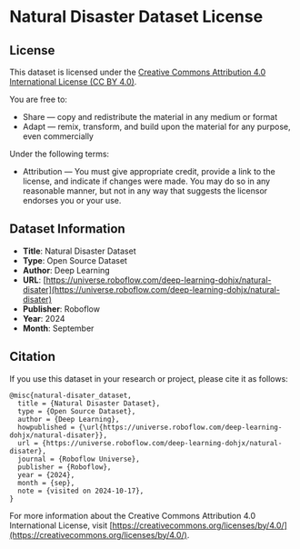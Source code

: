 # Natural Disaster Dataset License

## License

This dataset is licensed under the [Creative Commons Attribution 4.0 International License (CC BY 4.0)](https://creativecommons.org/licenses/by/4.0/).

You are free to:

- Share — copy and redistribute the material in any medium or format
- Adapt — remix, transform, and build upon the material for any purpose, even commercially

Under the following terms:

- Attribution — You must give appropriate credit, provide a link to the license, and indicate if changes were made. You may do so in any reasonable manner, but not in any way that suggests the licensor endorses you or your use.

## Dataset Information

- **Title**: Natural Disaster Dataset
- **Type**: Open Source Dataset
- **Author**: Deep Learning
- **URL**: [https://universe.roboflow.com/deep-learning-dohjx/natural-disater](https://universe.roboflow.com/deep-learning-dohjx/natural-disater)
- **Publisher**: Roboflow
- **Year**: 2024
- **Month**: September

## Citation

If you use this dataset in your research or project, please cite it as follows:

```
@misc{natural-disater_dataset,
  title = {Natural Disaster Dataset},
  type = {Open Source Dataset},
  author = {Deep Learning},
  howpublished = {\url{https://universe.roboflow.com/deep-learning-dohjx/natural-disater}},
  url = {https://universe.roboflow.com/deep-learning-dohjx/natural-disater},
  journal = {Roboflow Universe},
  publisher = {Roboflow},
  year = {2024},
  month = {sep},
  note = {visited on 2024-10-17},
}
```

For more information about the Creative Commons Attribution 4.0 International License, visit [https://creativecommons.org/licenses/by/4.0/](https://creativecommons.org/licenses/by/4.0/).
